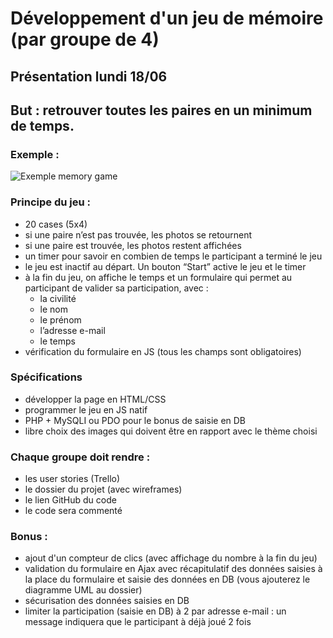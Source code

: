 # Développement d'un jeu de mémoire (par groupe de 4)

## Présentation lundi 18/06

## But : retrouver toutes les paires en un minimum de temps.

### Exemple :
![Exemple memory game](http://cdn.shopify.com/s/files/1/0322/7017/products/SLM-225_B_large.jpg?v=1396120490)

### Principe du jeu :
* 20 cases (5x4)
* si une paire n’est pas trouvée, les photos se retournent
* si une paire est trouvée, les photos restent affichées
* un timer pour savoir en combien de temps le participant a terminé le jeu
* le jeu est inactif au départ. Un bouton “Start” active le jeu et le timer
* à la fin du jeu, on affiche le temps et un formulaire qui permet au participant de valider sa participation, avec :
  * la civilité
  * le nom
  * le prénom
  * l’adresse e-mail
  * le temps
* vérification du formulaire en JS (tous les champs sont obligatoires)


### Spécifications
* développer la page en HTML/CSS
* programmer le jeu en JS natif
* PHP + MySQLI ou PDO pour le bonus de saisie en DB
* libre choix des images qui doivent être en rapport avec le thème choisi

### Chaque groupe doit rendre :
* les user stories (Trello)
* le dossier du projet (avec wireframes)
* le lien GitHub du code
* le code sera commenté


### Bonus :
* ajout d'un compteur de clics (avec affichage du nombre à la fin du jeu)
* validation du formulaire en Ajax avec récapitulatif des données saisies à la place du formulaire et saisie des données en DB (vous ajouterez le diagramme UML au dossier)
* sécurisation des données saisies en DB
* limiter la participation (saisie en DB) à 2 par adresse e-mail : un message indiquera que le participant à déjà joué 2 fois
